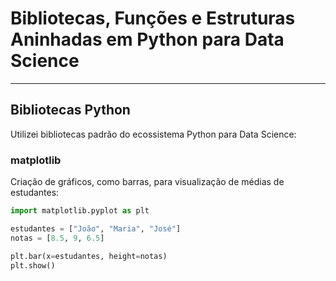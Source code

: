 # Bibliotecas, Funções e Estruturas Aninhadas em Python para Data Science

---

## Bibliotecas Python

Utilizei bibliotecas padrão do ecossistema Python para Data Science:

### matplotlib
Criação de gráficos, como barras, para visualização de médias de estudantes:

```python
import matplotlib.pyplot as plt

estudantes = ["João", "Maria", "José"]
notas = [8.5, 9, 6.5]

plt.bar(x=estudantes, height=notas)
plt.show()
